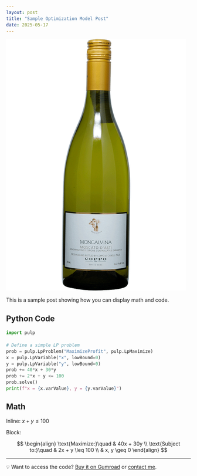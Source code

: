 ```yaml
---
layout: post
title: "Sample Optimization Model Post"
date: 2025-05-17
---
```


![Sample Image](/assets/images/sample.png)

This is a sample post showing how you can display math and code.

## Python Code

```python
import pulp

# Define a simple LP problem
prob = pulp.LpProblem("MaximizeProfit", pulp.LpMaximize)
x = pulp.LpVariable("x", lowBound=0)
y = pulp.LpVariable("y", lowBound=0)
prob += 40*x + 30*y
prob += 2*x + y <= 100
prob.solve()
print(f"x = {x.varValue}, y = {y.varValue}")
 ```

## Math

Inline: $x + y \leq 100$

Block:

$$
\begin{align}
\text{Maximize:}\quad & 40x + 30y \\
\text{Subject to:}\quad & 2x + y \leq 100 \\
& x, y \geq 0
\end{align}
$$

---

💡 Want to access the code? [Buy it on Gumroad](https://gumroad.com/) or [contact me](mailto:josielc1226@gmail.com).
